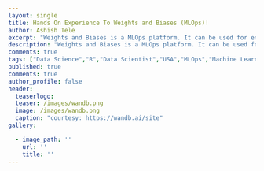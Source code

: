```yaml
---
layout: single
title: Hands On Experience To Weights and Biases (MLOps)!
author: Ashish Tele
excerpt: "Weights and Biases is a MLOps platform. It can be used for experiment tracking, dataset versioning, and model management."
description: "Weights and Biases is a MLOps platform. It can be used for experiment tracking, dataset versioning, and model management."
comments: true
tags: ["Data Science","R","Data Scientist","USA","MLOps","Machine Learning"]
published: true
comments: true
author_profile: false
header:
  teaserlogo:
  teaser: /images/wandb.png
  image: /images/wandb.png
  caption: "courtesy: https://wandb.ai/site"
gallery:

  - image_path: ''
    url: ''
    title: ''
---
```

